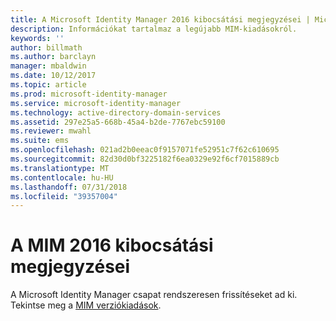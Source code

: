 ```yaml
---
title: A Microsoft Identity Manager 2016 kibocsátási megjegyzései | Microsoft Docs
description: Információkat tartalmaz a legújabb MIM-kiadásokról.
keywords: ''
author: billmath
ms.author: barclayn
manager: mbaldwin
ms.date: 10/12/2017
ms.topic: article
ms.prod: microsoft-identity-manager
ms.service: microsoft-identity-manager
ms.technology: active-directory-domain-services
ms.assetid: 297e25a5-668b-45a4-b2de-7767ebc59100
ms.reviewer: mwahl
ms.suite: ems
ms.openlocfilehash: 021ad2b0eeac0f9157071fe52951c7f62c610695
ms.sourcegitcommit: 82d30d0bf3225182f6ea0329e92f6cf7015889cb
ms.translationtype: MT
ms.contentlocale: hu-HU
ms.lasthandoff: 07/31/2018
ms.locfileid: "39357004"
---
```

# <a name="release-notes-for-mim-2016"></a>A MIM 2016 kibocsátási megjegyzései
A Microsoft Identity Manager csapat rendszeresen frissítéseket ad ki. Tekintse meg a [MIM verziókiadások](reference/version-history.md).
